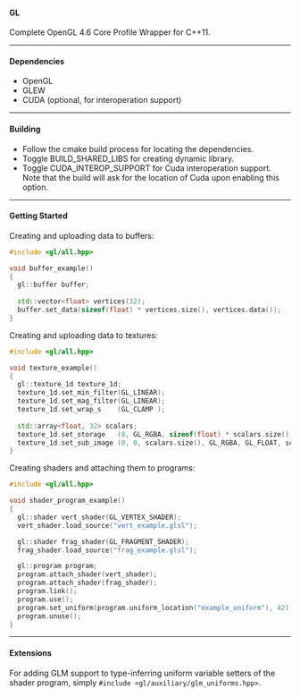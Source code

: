 #### GL
Complete OpenGL 4.6 Core Profile Wrapper for C++11.

---

#### Dependencies
* OpenGL
* GLEW
* CUDA (optional, for interoperation support) 

---

#### Building
* Follow the cmake build process for locating the dependencies.
* Toggle BUILD_SHARED_LIBS for creating dynamic library.
* Toggle CUDA_INTEROP_SUPPORT for Cuda interoperation support. Note that the build will ask for the location of Cuda upon enabling this option.

---

#### Getting Started

Creating and uploading data to buffers:

```cpp
#include <gl/all.hpp>

void buffer_example()
{
  gl::buffer buffer;
  
  std::vector<float> vertices(32);
  buffer.set_data(sizeof(float) * vertices.size(), vertices.data());
}
```

Creating and uploading data to textures:

```cpp
#include <gl/all.hpp>

void texture_example()
{
  gl::texture_1d texture_1d;
  texture_1d.set_min_filter(GL_LINEAR);
  texture_1d.set_mag_filter(GL_LINEAR);
  texture_1d.set_wrap_s    (GL_CLAMP );
  
  std::array<float, 32> scalars;
  texture_1d.set_storage   (0, GL_RGBA, sizeof(float) * scalars.size());
  texture_1d.set_sub_image (0, 0, scalars.size(), GL_RGBA, GL_FLOAT, scalars.data());
}
```
Creating shaders and attaching them to programs:
```cpp
#include <gl/all.hpp>

void shader_program_example()
{
  gl::shader vert_shader(GL_VERTEX_SHADER);
  vert_shader.load_source("vert_example.glsl");

  gl::shader frag_shader(GL_FRAGMENT_SHADER);
  frag_shader.load_source("frag_example.glsl");

  gl::program program;
  program.attach_shader(vert_shader);
  program.attach_shader(frag_shader);
  program.link();
  program.use();
  program.set_uniform(program.uniform_location("example_uniform"), 42);
  program.unuse();
}
```

---

#### Extensions

For adding GLM support to type-inferring uniform variable setters of the shader program, simply `#include <gl/auxiliary/glm_uniforms.hpp>`.